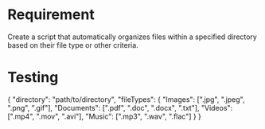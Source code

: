 # Requirement
Create a script that automatically organizes files within a specified directory based on their file type or other criteria. 

# Testing
{
  "directory": "path/to/directory",
  "fileTypes": {
    "Images": [".jpg", ".jpeg", ".png", ".gif"],
    "Documents": [".pdf", ".doc", ".docx", ".txt"],
    "Videos": [".mp4", ".mov", ".avi"],
    "Music": [".mp3", ".wav", ".flac"]
  }
}
